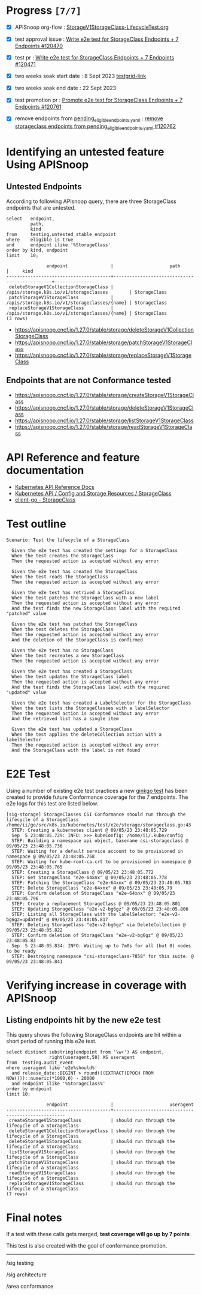 # Progress <code>[7/7]</code>

-   [X] APISnoop org-flow : [StorageV1StorageClass-LifecycleTest.org](https://github.com/apisnoop/ticket-writing/blob/master/StorageV1StorageClass-LifecycleTest.org)
-   [X] test approval issue : [Write e2e test for StorageClass Endpoints + 7 Endpoints #120470](https://issues.k8s.io/120470)
-   [X] test pr : [Write e2e test for StorageClass Endpoints + 7 Endpoints #120471](https://pr.k8s.io/120471)
-   [X] two weeks soak start date : 8 Sept 2023 [testgrid-link](https://testgrid.k8s.io/sig-release-master-blocking#gce-cos-master-default&width=5&graph-metrics=test-duration-minutes&include-filter-by-regex=should.run.through.the.lifecycle.of.a.StorageClass)
-   [X] two weeks soak end date : 22 Sept 2023
-   [X] test promotion pr : [Promote e2e test for StorageClass Endpoints + 7 Endpoints #120761](https://pr.k8s.io/120761)
-   [X] remove endpoints from [pending<sub>eligible</sub><sub>endpoints.yaml</sub>](https://github.com/kubernetes/kubernetes/blob/master/test/conformance/testdata/pending_eligible_endpoints.yaml) : [remove storageclass endpoints from pending<sub>eligible</sub><sub>endpoints.yaml</sub> #120762](https://github.com/kubernetes/kubernetes/pull/120762)


# Identifying an untested feature Using APISnoop


## Untested Endpoints

According to following APIsnoop query, there are three StorageClass endpoints that are untested.

```sql-mode
select   endpoint,
         path,
         kind
from     testing.untested_stable_endpoint
where    eligible is true
and      endpoint ilike '%StorageClass'
order by kind, endpoint
limit    10;
```

```example
               endpoint                |                     path                      |     kind
---------------------------------------+-----------------------------------------------+--------------
 deleteStorageV1CollectionStorageClass | /apis/storage.k8s.io/v1/storageclasses        | StorageClass
 patchStorageV1StorageClass            | /apis/storage.k8s.io/v1/storageclasses/{name} | StorageClass
 replaceStorageV1StorageClass          | /apis/storage.k8s.io/v1/storageclasses/{name} | StorageClass
(3 rows)

```

-   <https://apisnoop.cncf.io/1.27.0/stable/storage/deleteStorageV1CollectionStorageClass>
-   <https://apisnoop.cncf.io/1.27.0/stable/storage/patchStorageV1StorageClass>
-   <https://apisnoop.cncf.io/1.27.0/stable/storage/replaceStorageV1StorageClass>


## Endpoints that are not Conformance tested

-   <https://apisnoop.cncf.io/1.27.0/stable/storage/createStorageV1StorageClass>
-   <https://apisnoop.cncf.io/1.27.0/stable/storage/deleteStorageV1StorageClass>
-   <https://apisnoop.cncf.io/1.27.0/stable/storage/listStorageV1StorageClass>
-   <https://apisnoop.cncf.io/1.27.0/stable/storage/readStorageV1StorageClass>


# API Reference and feature documentation

-   [Kubernetes API Reference Docs](https://kubernetes.io/docs/reference/kubernetes-api/)
-   [Kubernetes API / Config and Storage Resources / StorageClass](https://kubernetes.io/docs/reference/kubernetes-api/config-and-storage-resources/storage-class-v1/)
-   [client-go - StorageClass](https://github.com/kubernetes/client-go/blob/master/kubernetes/typed/storage/v1/storageclass.go)


# Test outline

```
Scenario: Test the lifecycle of a StorageClass

  Given the e2e test has created the settings for a StorageClass
  When the test creates the StorageClass
  Then the requested action is accepted without any error

  Given the e2e test has created the StorageClass
  When the test reads the StorageClass
  Then the requested action is accepted without any error

  Given the e2e test has retrived a StorageClass
  When the test patches the StorageClass with a new label
  Then the requested action is accepted without any error
  And the test finds the new StorageClass label with the required "patched" value

  Given the e2e test has patched the StorageClass
  When the test deletes the StorageClass
  Then the requested action is accepted without any error
  And the deletion of the StorageClass is confirmed

  Given the e2e test has no StorageClass
  When the test recreates a new StorageClass
  Then the requested action is accepted without any error

  Given the e2e test has created a StorageClass
  When the test updates the StorageClass label
  Then the requested action is accepted without any error
  And the test finds the StorageClass label with the required "updated" value

  Given the e2e test has created a LabelSelector for the StorageClass
  When the test lists the StorageClasses with a labelSelector
  Then the requested action is accepted without any error
  And the retrieved list has a single item

  Given the e2e test has updated a StorageClass
  When the test applies the deleteCollection action with a labelSelector
  Then the requested action is accepted without any error
  And the StorageClass with the label is not found
```


# E2E Test

Using a number of existing e2e test practices a new [ginkgo test](https://github.com/ii/kubernetes/blob/create-storageclass-lifecycle-test/test/e2e/storage/storageclass.go#L43-L159) has been created to provide future Conformance coverage for the 7 endpoints. The e2e logs for this test are listed below.

```
[sig-storage] StorageClasses CSI Conformance should run through the lifecycle of a StorageClass
/home/ii/go/src/k8s.io/kubernetes/test/e2e/storage/storageclass.go:43
  STEP: Creating a kubernetes client @ 09/05/23 23:48:05.729
  Sep  5 23:48:05.729: INFO: >>> kubeConfig: /home/ii/.kube/config
  STEP: Building a namespace api object, basename csi-storageclass @ 09/05/23 23:48:05.736
  STEP: Waiting for a default service account to be provisioned in namespace @ 09/05/23 23:48:05.758
  STEP: Waiting for kube-root-ca.crt to be provisioned in namespace @ 09/05/23 23:48:05.765
  STEP: Creating a StorageClass @ 09/05/23 23:48:05.772
  STEP: Get StorageClass "e2e-64xnx" @ 09/05/23 23:48:05.778
  STEP: Patching the StorageClass "e2e-64xnx" @ 09/05/23 23:48:05.783
  STEP: Delete StorageClass "e2e-64xnx" @ 09/05/23 23:48:05.79
  STEP: Confirm deletion of StorageClass "e2e-64xnx" @ 09/05/23 23:48:05.796
  STEP: Create a replacement StorageClass @ 09/05/23 23:48:05.801
  STEP: Updating StorageClass "e2e-v2-bg6gz" @ 09/05/23 23:48:05.806
  STEP: Listing all StorageClass with the labelSelector: "e2e-v2-bg6gz=updated" @ 09/05/23 23:48:05.817
  STEP: Deleting StorageClass "e2e-v2-bg6gz" via DeleteCollection @ 09/05/23 23:48:05.822
  STEP: Confirm deletion of StorageClass "e2e-v2-bg6gz" @ 09/05/23 23:48:05.83
  Sep  5 23:48:05.834: INFO: Waiting up to 7m0s for all (but 0) nodes to be ready
  STEP: Destroying namespace "csi-storageclass-7858" for this suite. @ 09/05/23 23:48:05.841
```


# Verifying increase in coverage with APISnoop


## Listing endpoints hit by the new e2e test

This query shows the following StorageClass endpoints are hit within a short period of running this e2e test.

```sql-mode
select distinct substring(endpoint from '\w+') AS endpoint,
                right(useragent,50) AS useragent
from  testing.audit_event
where useragent like 'e2e%should%'
  and release_date::BIGINT > round(((EXTRACT(EPOCH FROM NOW()))::numeric)*1000,0) - 20000
  and endpoint ilike '%StorageClass%'
order by endpoint
limit 10;
```

```example
               endpoint                |                     useragent
---------------------------------------+----------------------------------------------------
 createStorageV1StorageClass           | should run through the lifecycle of a StorageClass
 deleteStorageV1CollectionStorageClass | should run through the lifecycle of a StorageClass
 deleteStorageV1StorageClass           | should run through the lifecycle of a StorageClass
 listStorageV1StorageClass             | should run through the lifecycle of a StorageClass
 patchStorageV1StorageClass            | should run through the lifecycle of a StorageClass
 readStorageV1StorageClass             | should run through the lifecycle of a StorageClass
 replaceStorageV1StorageClass          | should run through the lifecycle of a StorageClass
(7 rows)

```


# Final notes

If a test with these calls gets merged, **test coverage will go up by 7 points**

This test is also created with the goal of conformance promotion.

---

/sig testing

/sig architecture

/area conformance